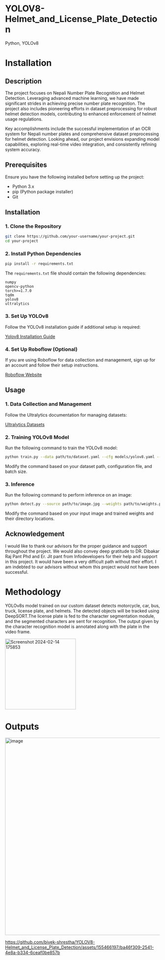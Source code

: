 # YOLOV8-Helmet_and_License_Plate_Detection


Python, YOLOv8

# Installation
## Description

The project focuses on Nepali Number Plate Recognition and Helmet Detection. Leveraging advanced machine learning, we have made significant strides in achieving precise number plate recognition. The project also includes pioneering efforts in dataset preprocessing for robust helmet detection models, contributing to enhanced enforcement of helmet usage regulations.

Key accomplishments include the successful implementation of an OCR system for Nepali number plates and comprehensive dataset preprocessing for helmet detection. Looking ahead, our project envisions expanding model capabilities, exploring real-time video integration, and consistently refining system accuracy.



## Prerequisites

Ensure you have the following installed before setting up the project:

- Python 3.x
- pip (Python package installer)
- Git

## Installation

### 1. Clone the Repository

```bash
git clone https://github.com/your-username/your-project.git
cd your-project
```

### 2. Install Python Dependencies

```bash
pip install -r requirements.txt
```

The `requirements.txt` file should contain the following dependencies:

```plaintext
numpy
opencv-python
torch>=1.7.0
tqdm
yolov8
ultralytics
```

### 3. Set Up YOLOv8

Follow the YOLOv8 installation guide if additional setup is required:

[Yolov8 Installation Guide](https://github.com/ultralytics/yolov5)

### 4. Set Up Roboflow (Optional)

If you are using Roboflow for data collection and management, sign up for an account and follow their setup instructions.

[Roboflow Website](https://roboflow.com/)

## Usage

### 1. Data Collection and Management

Follow the Ultralytics documentation for managing datasets:

[Ultralytics Datasets](https://github.com/ultralytics/yolov5/wiki/Train-Custom-Data)

### 2. Training YOLOv8 Model

Run the following command to train the YOLOv8 model:

```bash
python train.py --data path/to/dataset.yaml --cfg models/yolov8.yaml --weights '' --batch-size 16
```

Modify the command based on your dataset path, configuration file, and batch size.

### 3. Inference

Run the following command to perform inference on an image:

```bash
python detect.py --source path/to/image.jpg --weights path/to/weights.pt
```

Modify the command based on your input image and trained weights and their directory locations.

## Acknowledgement

I would like to thank our advisors for the proper guidance and support throughout the project. We would also convey deep gratitude to DR. Dibakar Raj Pant Phd and Er. Jit pant from Infodevelopers for their help and support in this project. It would have been a very difficult path without their effort.
I am indebted to our advisors without whom this project would not have been successful.





# Methodology

YOLOv8s model trained on our custom dataset detects motorcycle, car, bus, truck, license plate, and helmets. The detected objects will be  tracked using DeepSORT.The license plate is fed to the character segmentation module, and the segmented characters are sent for recognition. The output given by the character recognition model is annotated along with the plate in the video frame. 



<img width="230" alt="Screenshot 2024-02-14 175853" src="https://github.com/bivek-shrestha/YOLOV8-Helmet_and_License_Plate_Detection/assets/155466197/5f0266d8-6fa7-4257-81f2-2cd3a61f258b">



# Outputs



 <img width="642" alt="image" src="https://github.com/bivek-shrestha/YOLOV8-Helmet_and_License_Plate_Detection/assets/155466197/e8c8987d-ec30-420e-9992-227f62929f52">




https://github.com/bivek-shrestha/YOLOV8-Helmet_and_License_Plate_Detection/assets/155466197/ba46f309-2541-4e8a-b334-6ceaf0be857b


 

